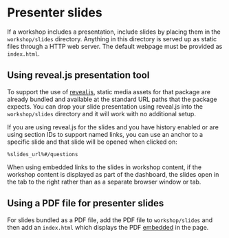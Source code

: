 # Presenter slides

If a workshop includes a presentation, include slides by placing them in the `workshop/slides` directory. 
Anything in this directory is served up as static files through a HTTP web server. The default webpage must be provided as `index.html`.

## <a id="presentation-tool"></a> Using reveal.js presentation tool

To support the use of [reveal.js](https://revealjs.com/), static media assets for that package are already bundled and available at the standard URL paths that the package expects. You can drop your slide presentation using reveal.js into the `workshop/slides` directory and it will work with no additional setup.

If you are using reveal.js for the slides and you have history enabled or are using section IDs to support named links, you can use an anchor to a specific slide and that slide will be opened when clicked on:

```
%slides_url%#/questions
```

When using embedded links to the slides in workshop content, if the workshop content is displayed as part of the dashboard, the slides open in the tab to the right rather than as a separate browser window or tab.

## <a id="presenter-slides"></a> Using a PDF file for presenter slides

For slides bundled as a PDF file, add the PDF file to `workshop/slides` and then add an `index.html` which displays the PDF [embedded](https://stackoverflow.com/questions/291813/recommended-way-to-embed-pdf-in-html) in the page.

